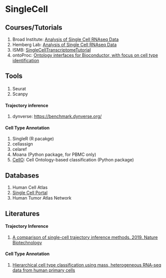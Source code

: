 # SingleCell

## Courses/Tutorials

1. Broad Institute: [Analysis of Single Cell RNAseq Data](https://broadinstitute.github.io/2019_scWorkshop/)
2. Hemberg Lab: [Analysis of Single Cell RNAseq Data](https://scrnaseq-course.cog.sanger.ac.uk/website/index.html)
3. ISMB: [SingleCellTranscriptomeTutorial](https://github.com/SingleCellTranscriptomics)
4. ontoProc: [Ontology interfaces for Bioconductor, with focus on cell type identification](http://www.bioconductor.org/packages/devel/bioc/vignettes/ontoProc/inst/doc/ontoProc.html)


## Tools

#### 

1. Seurat
2. Scanpy


#### Trajectory inference

1. dynverse: https://benchmark.dynverse.org/

#### Cell Type Annotation
1. SingleR (R pacakge)
2. cellassign
3. celaref
4. Moana (Python package, for PBMC only)
5. [CellO](https://github.com/deweylab/CellO): Cell Ontology-based classification (Python package)


## Databases

1. Human Cell Atlas
2. [Single Cell Portal](https://portals.broadinstitute.org/single_cell)
3. Human Tumor Atlas Network



## Literatures

#### Trajectory Inference

1. [A comparison of single-cell trajectory inference methods. 2019. Nature Biotechnology](https://www.nature.com/articles/s41587-019-0071-9)

#### Cell Type Annotation

1. [Hierarchical cell type classification using mass, heterogeneous RNA-seq data from human primary cells](https://doi.org/10.1101/634097)
